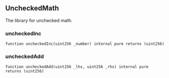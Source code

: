 ## UncheckedMath

The library for unchecked math.

### uncheckedInc

```solidity
function uncheckedInc(uint256 _number) internal pure returns (uint256)
```

### uncheckedAdd

```solidity
function uncheckedAdd(uint256 _lhs, uint256 _rhs) internal pure returns (uint256)
```

